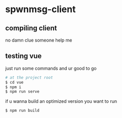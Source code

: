 # spwnmsg-client

## compiling client
no damn clue someone help me

## testing vue
just run some commands and ur good to go
```sh
# at the project root
$ cd vue
$ npm i
$ npm run serve
```
if u wanna build an optimized version you want to run
```sh
$ npm run build
```
